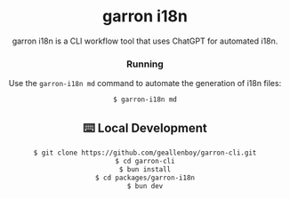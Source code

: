 <div align="center"><a name="readme-top"></a>


<h1>garron i18n</h1>

garron i18n is a CLI workflow tool that uses ChatGPT for automated i18n.


### Running

Use the `garron-i18n md` command to automate the generation of i18n files:

```shell
$ garron-i18n md
```

<div align="right">


</div>

## ⌨️ Local Development

```bash
$ git clone https://github.com/geallenboy/garron-cli.git
$ cd garron-cli
$ bun install
$ cd packages/garron-i18n
$ bun dev
```

<div align="right">


</div>

